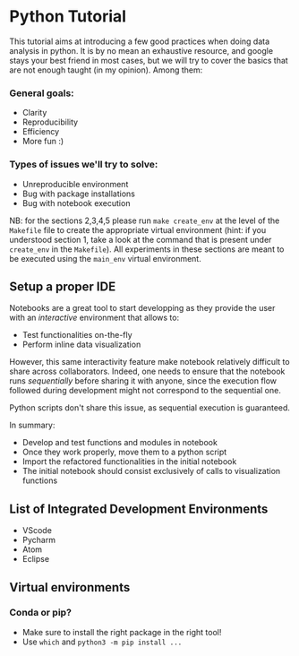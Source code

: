 # Python Tutorial
This tutorial aims at introducing a few good practices when doing data analysis in python. It is by no mean an exhaustive resource, and google stays your best friend in most cases, but we will try to cover the basics that are not enough taught (in my opinion). Among them:

### General goals:
* Clarity
* Reproducibility
* Efficiency
* More fun :)

### Types of issues we'll try to solve:
* Unreproducible environment
* Bug with package installations
* Bug with notebook execution

NB: for the sections 2,3,4,5 please run `make create_env` at the level of the `Makefile` file to create the appropriate virtual environment (hint: if you understood section 1, take a look at the command that is present under `create_env` in the `Makefile`). All experiments in these sections are meant to be executed using the `main_env` virtual environment.

## Setup a proper IDE
Notebooks are a great tool to start developping as they provide the user with an *interactive* environment that allows to:

* Test functionalities on-the-fly
* Perform inline data visualization

However, this same interactivity feature make notebook relatively difficult to share across collaborators. Indeed, one needs to ensure that the notebook runs *sequentially* before sharing it with anyone, since the execution flow followed during development might not correspond to the sequential one.

Python scripts don't share this issue, as sequential execution is guaranteed.

In summary:

* Develop and test functions and modules in notebook
* Once they work properly, move them to a python script
* Import the refactored functionalities in the initial notebook
* The initial notebook should consist exclusively of calls to visualization functions

## List of Integrated Development Environments
* VScode
* Pycharm
* Atom
* Eclipse

## Virtual environments
### Conda or pip?
* Make sure to install the right package in the right tool!
* Use `which` and `python3 -m pip install ...`

